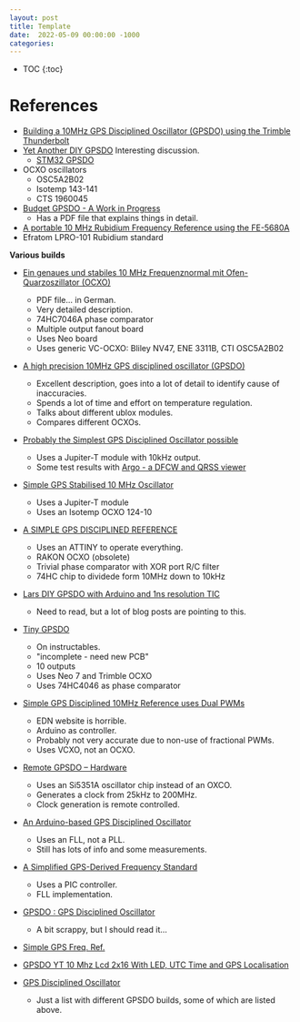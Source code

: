 ```yaml
---
layout: post
title: Template
date:  2022-05-09 00:00:00 -1000
categories:
---
```


* TOC
{:toc}



# References

*  [Building a 10MHz GPS Disciplined Oscillator (GPSDO) using the Trimble Thunderbolt](https://w6aer.com/10mhz-gps-disciplined-oscillator-gpsdo-trimble-thunderbolt/)
*  [Yet Another DIY GPSDO](https://www.eevblog.com/forum/projects/yet-another-diy-gpsdo-yes-another-one/)
    Interesting discussion.
    *  [STM32 GPSDO](https://github.com/AndrewBCN/STM32-GPSDO)
*  OCXO oscillators
    *  OSC5A2B02 
    *  Isotemp 143-141
    *  CTS 1960045
* [Budget GPSDO - A Work in Progress](https://www.eevblog.com/forum/projects/budget-gpsdo-a-work-in-progress/)
    *  Has a PDF file that explains things in detail.
* [A portable 10 MHz Rubidium Frequency Reference using the FE-5680A](https://www.ka7oei.com/10_MHz_Rubidium_FE-5680A.html)
* Efratom LPRO-101 Rubidium standard

**Various builds**

* [Ein genaues und  stabiles 10 MHz Frequenznormal mit Ofen-Quarzoszillator (OCXO)](https://www.dl4zao.de/projekte/index.html#a1968)

    * PDF file... in German.
    * Very detailed description.
    * 74HC7046A phase comparator
    * Multiple output fanout board
    * Uses Neo board
    * Uses generic VC-OCXO: Bliley NV47, ENE 3311B, CTI OSC5A2B02

* [A high precision 10MHz GPS disciplined oscillator (GPSDO)](https://www.paulvdiyblogs.net/2020/07/a-high-precision-10mhz-gps-disciplined.html?m=1)

    * Excellent description, goes into a lot of detail to identify cause of inaccuracies.
    * Spends a lot of time and effort on temperature regulation.
    * Talks about different ublox modules.
    * Compares different OCXOs.

* [Probably the Simplest GPS Disciplined Oscillator possible](https://www.sdradio.eu/g4jnt/gpsdo.html)

    * Uses a Jupiter-T module with 10kHz output.
    * Some test results with [Argo - a DFCW and QRSS viewer](http://www.weaksignals.com/)

* [Simple GPS Stabilised 10 MHz Oscillator](http://jrmiller.online/projects/ministd/frqstd0.htm)

    * Uses a Jupiter-T module
    * Uses an Isotemp OCXO 124-10 

* [A SIMPLE GPS DISCIPLINED REFERENCE](https://www.qsl.net/zl1bpu/MICRO/SIMPLE/SimpleGPS.htm)

    * Uses an ATTINY to operate everything. 
    * RAKON OCXO (obsolete)
    * Trivial phase comparator with XOR port R/C filter
    * 74HC chip to dividede form 10MHz down to 10kHz

* [Lars DIY GPSDO with Arduino and 1ns resolution TIC](https://www.eevblog.com/forum/projects/lars-diy-gpsdo-with-arduino-and-1ns-resolution-tic/)

    * Need to read, but a lot of blog posts are pointing to this.

* [Tiny GPSDO](https://www.instructables.com/Tiny-GPSDO/)

    * On instructables.
    * "incomplete - need new PCB"
    * 10 outputs
    * Uses Neo 7 and Trimble OCXO
    * Uses 74HC4046 as phase comparator

* [Simple GPS Disciplined 10MHz Reference uses Dual PWMs](https://www.edn.com/simple-gps-disciplined-10mhz-reference-uses-dual-pwms/)

    * EDN website is horrible.
    * Arduino as controller.
    * Probably not very accurate due to non-use of fractional PWMs.
    * Uses VCXO, not an OCXO.

* [Remote GPSDO – Hardware](https://f1atb.fr/index.php/2021/07/27/remote-gpsdo-hardware/)

    * Uses an Si5351A oscillator chip instead of an OXCO.
    * Generates a clock from 25kHz to 200MHz.
    * Clock generation is remote controlled.

* [An Arduino-based GPS Disciplined Oscillator](https://k6jca.blogspot.com/2016/02/an-arduino-based-gps-disciplined.html)

    * Uses an FLL, not a PLL.
    * Still has lots of info and some measurements.

* [A Simplified GPS-Derived Frequency Standard](http://ve2zaz.net/GPS_Std/Downloads/VE2ZAZ_GPS_Derived_Std_QEX_09_10_2006.pdf)

    * Uses a PIC controller.
    * FLL implementation.

* [GPSDO : GPS Disciplined Oscillator](https://www.vk4adc.com/web/index.php/general-projects/34-frequency-stabilisation/140-gpsdo-project)

    * A bit scrappy, but I should read it...

* [Simple GPS Freq. Ref.](http://www.hanssummers.com/gpsref2.html)

* [GPSDO YT 10 Mhz Lcd 2x16 With LED, UTC Time and GPS Localisation](https://www.instructables.com/GPSDO-YT-10-Mhz-Lcd-2x16-With-LED/)

* [GPS Disciplined Oscillator](https://attila.kinali.ch/blog/2016/02/07/gps-disciplined-oscillator)

    * Just a list with different GPSDO builds, some of which are listed above.
